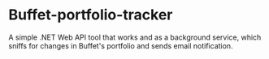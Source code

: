 # Buffet-portfolio-tracker
A simple .NET Web API tool that works and as a background service, which sniffs for changes in Buffet's portfolio and sends email notification.
